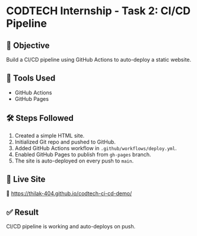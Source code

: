 # CODTECH Internship - Task 2: CI/CD Pipeline

## 🎯 Objective
Build a CI/CD pipeline using GitHub Actions to auto-deploy a static website.

## 🧰 Tools Used
- GitHub Actions
- GitHub Pages

## 🛠️ Steps Followed
1. Created a simple HTML site.
2. Initialized Git repo and pushed to GitHub.
3. Added GitHub Actions workflow in `.github/workflows/deploy.yml`.
4. Enabled GitHub Pages to publish from `gh-pages` branch.
5. The site is auto-deployed on every push to `main`.

## 🚀 Live Site
🔗 https://thilak-404.github.io/codtech-ci-cd-demo/

## ✅ Result
CI/CD pipeline is working and auto-deploys on push.
